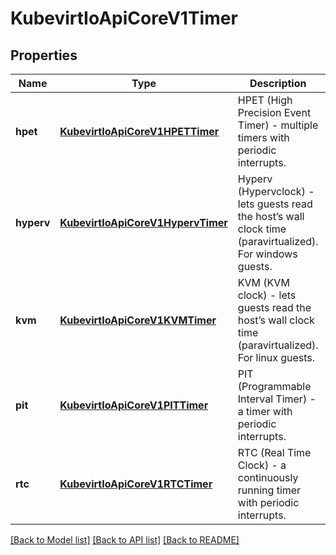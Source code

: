 # KubevirtIoApiCoreV1Timer

## Properties
Name | Type | Description | Notes
------------ | ------------- | ------------- | -------------
**hpet** | [**KubevirtIoApiCoreV1HPETTimer**](KubevirtIoApiCoreV1HPETTimer.md) | HPET (High Precision Event Timer) - multiple timers with periodic interrupts. | [optional] 
**hyperv** | [**KubevirtIoApiCoreV1HypervTimer**](KubevirtIoApiCoreV1HypervTimer.md) | Hyperv (Hypervclock) - lets guests read the host’s wall clock time (paravirtualized). For windows guests. | [optional] 
**kvm** | [**KubevirtIoApiCoreV1KVMTimer**](KubevirtIoApiCoreV1KVMTimer.md) | KVM  (KVM clock) - lets guests read the host’s wall clock time (paravirtualized). For linux guests. | [optional] 
**pit** | [**KubevirtIoApiCoreV1PITTimer**](KubevirtIoApiCoreV1PITTimer.md) | PIT (Programmable Interval Timer) - a timer with periodic interrupts. | [optional] 
**rtc** | [**KubevirtIoApiCoreV1RTCTimer**](KubevirtIoApiCoreV1RTCTimer.md) | RTC (Real Time Clock) - a continuously running timer with periodic interrupts. | [optional] 

[[Back to Model list]](../README.md#documentation-for-models) [[Back to API list]](../README.md#documentation-for-api-endpoints) [[Back to README]](../README.md)


